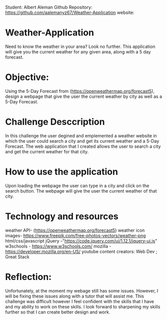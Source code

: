 Student: Albert Aleman
Github Repository: https://github.com/aalemanyz67/Weather-Application
website: 

# Weather-Application
Need to know the weather in your area? Look no further. This application will give you the current weather for any given area, along with a 5 day forecast.

# Objective:
Using the 5-Day Forecast from (https://openweathermap.org/forecast5), design a webpage that give the user the current weather by city as well as a 5-Day Forecast.

# Challenge Desccription
In this challenge the user degined and emplemented a weather website in which the user could search a city and get its current weather and a 5-Day Forecast.
The web application that I created allows the user to search a city and get the current weather for that city.
# How to use the application
Upon loading the webpage the user can type in a city and click on the search button. The webpage will give the user the current weather of that city.

# Technology and resources
weather API- (https://openweathermap.org/forecast5)
weather icon images- https://www.freepik.com/free-photos-vectors/weather-png
html/css/javascript
jQuery -"https://code.jquery.com/ui/1.12.1/jquery-ui.js"
w3schools - https://www.w3schools.com/
mozilla - https://developer.mozilla.org/en-US/
youtube content creators: Web Dev ; Great Stack

# Reflection:
Unfortunately, at the moment my webage still has some issues. However, I will be fixing these issues along with a tutor that will assist me. 
This challenge was difficult however I feel confident with the skills that I have and my ability to work on these skills. I look forward to sharpening my skills further
so that I can create better design and work. 







